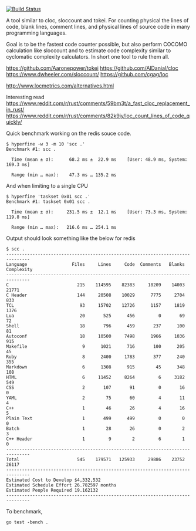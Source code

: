[![Build Status](https://travis-ci.org/boyter/scc.svg?branch=master)](https://travis-ci.org/boyter/scc)


A tool similar to cloc, sloccount and tokei. For counting physical the lines of code, blank lines, comment lines, and physical lines of source code in many programming languages.

Goal is to be the fastest code counter possible, but also perform COCOMO calculation like sloccount and to estimate code complexity similar to cyclomatic complexity calculators. In short one tool to rule them all.

https://github.com/Aaronepower/tokei
https://github.com/AlDanial/cloc
https://www.dwheeler.com/sloccount/
https://github.com/cgag/loc

http://www.locmetrics.com/alternatives.html

Interesting read https://www.reddit.com/r/rust/comments/59bm3t/a_fast_cloc_replacement_in_rust/
https://www.reddit.com/r/rust/comments/82k9iy/loc_count_lines_of_code_quickly/

Quick benchmark working on the redis souce code.

```
$ hyperfine -w 3 -m 10 'scc .'
Benchmark #1: scc .

  Time (mean ± σ):      68.2 ms ±  22.9 ms    [User: 48.9 ms, System: 169.3 ms]

  Range (min … max):    47.3 ms … 135.2 ms
```

And when limiting to a single CPU

```
$ hyperfine 'taskset 0x01 scc .'
Benchmark #1: taskset 0x01 scc .

  Time (mean ± σ):     231.5 ms ±  12.1 ms    [User: 73.3 ms, System: 119.8 ms]

  Range (min … max):   216.6 ms … 254.1 ms

```


Output should look something like the below for redis

```
$ scc .
-------------------------------------------------------------------------------
Language                 Files     Lines     Code  Comments   Blanks Complexity
-------------------------------------------------------------------------------
C                          215    114595    82383     18209    14003      21771
C Header                   144     20508    10029      7775     2704        833
TCL                         93     15702    12726      1157     1819       1376
Lua                         20       525      456         0       69         72
Shell                       18       796      459       237      100         81
Autoconf                    18     10500     7498      1966     1036        915
Makefile                     9      1021      716       100      205         45
Ruby                         8      2400     1783       377      240        355
Markdown                     6      1308      915        45      348        108
HTML                         6     11452     8264         6     3182        549
CSS                          2       107       91         0       16          0
YAML                         2        75       60         4       11          4
C++                          1        46       26         4       16          5
Plain Text                   1       499      499         0        0          0
Batch                        1        28       26         0        2          3
C++ Header                   1         9        2         6        1          0
-------------------------------------------------------------------------------
Total                      545    179571   125933     29886    23752      26117
-------------------------------------------------------------------------------
Estimated Cost to Develop $4,332,532
Estimated Schedule Effort 26.782597 months
Estimated People Required 19.162132
-------------------------------------------------------------------------------
```

To benchmark,

```
go test -bench .
```
